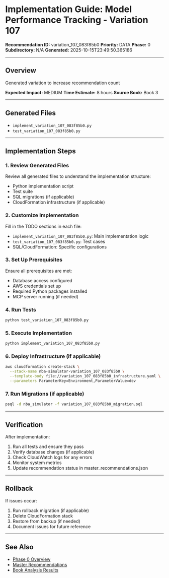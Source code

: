 # Implementation Guide: Model Performance Tracking - Variation 107

**Recommendation ID:** variation_107_083f85b0
**Priority:** DATA
**Phase:** 0
**Subdirectory:** N/A
**Generated:** 2025-10-15T23:49:50.365186

---

## Overview

Generated variation to increase recommendation count

**Expected Impact:** MEDIUM
**Time Estimate:** 8 hours
**Source Book:** Book 3

---

## Generated Files

- `implement_variation_107_083f85b0.py`
- `test_variation_107_083f85b0.py`

---

## Implementation Steps

### 1. Review Generated Files

Review all generated files to understand the implementation structure:
- Python implementation script
- Test suite
- SQL migrations (if applicable)
- CloudFormation infrastructure (if applicable)

### 2. Customize Implementation

Fill in the TODO sections in each file:
- `implement_variation_107_083f85b0.py`: Main implementation logic
- `test_variation_107_083f85b0.py`: Test cases
- SQL/CloudFormation: Specific configurations

### 3. Set Up Prerequisites

Ensure all prerequisites are met:
- Database access configured
- AWS credentials set up
- Required Python packages installed
- MCP server running (if needed)

### 4. Run Tests

```bash
python test_variation_107_083f85b0.py
```

### 5. Execute Implementation

```bash
python implement_variation_107_083f85b0.py
```

### 6. Deploy Infrastructure (if applicable)

```bash
aws cloudformation create-stack \
  --stack-name nba-simulator-variation_107_083f85b0 \
  --template-body file://variation_107_083f85b0_infrastructure.yaml \
  --parameters ParameterKey=Environment,ParameterValue=dev
```

### 7. Run Migrations (if applicable)

```bash
psql -d nba_simulator -f variation_107_083f85b0_migration.sql
```

---

## Verification

After implementation:
1. Run all tests and ensure they pass
2. Verify database changes (if applicable)
3. Check CloudWatch logs for any errors
4. Monitor system metrics
5. Update recommendation status in master_recommendations.json

---

## Rollback

If issues occur:
1. Run rollback migration (if applicable)
2. Delete CloudFormation stack
3. Restore from backup (if needed)
4. Document issues for future reference

---

## See Also

- [Phase 0 Overview](/Users/ryanranft/nba-simulator-aws/docs/phases/phase_0/)
- [Master Recommendations](/Users/ryanranft/nba-mcp-synthesis/analysis_results/master_recommendations.json)
- [Book Analysis Results](/Users/ryanranft/nba-mcp-synthesis/analysis_results/)
